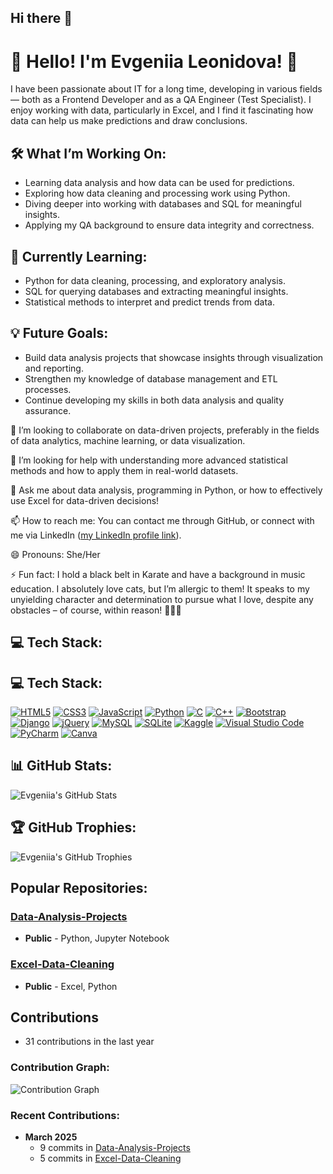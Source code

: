 ## Hi there 👋

# 👋 Hello! I'm Evgeniia Leonidova! 💫

I have been passionate about IT for a long time, developing in various fields — both as a Frontend Developer and as a QA Engineer (Test Specialist). I enjoy working with data, particularly in Excel, and I find it fascinating how data can help us make predictions and draw conclusions.

## 🛠 What I’m Working On:
- Learning data analysis and how data can be used for predictions.
- Exploring how data cleaning and processing work using Python.
- Diving deeper into working with databases and SQL for meaningful insights.
- Applying my QA background to ensure data integrity and correctness.

## 🌟 Currently Learning:
- Python for data cleaning, processing, and exploratory analysis.
- SQL for querying databases and extracting meaningful insights.
- Statistical methods to interpret and predict trends from data.

## 💡 Future Goals:
- Build data analysis projects that showcase insights through visualization and reporting.
- Strengthen my knowledge of database management and ETL processes.
- Continue developing my skills in both data analysis and quality assurance.

👯 I’m looking to collaborate on data-driven projects, preferably in the fields of data analytics, machine learning, or data visualization.

🤔 I’m looking for help with understanding more advanced statistical methods and how to apply them in real-world datasets.

💬 Ask me about data analysis, programming in Python, or how to effectively use Excel for data-driven decisions!

📫 How to reach me: You can contact me through GitHub, or connect with me via LinkedIn ([my LinkedIn profile link](https://www.linkedin.com/in/evgeniia-leonidova-85417a257/)).

😄 Pronouns: She/Her

⚡ Fun fact: I hold a black belt in Karate and have a background in music education. I absolutely love cats, but I’m allergic to them! It speaks to my unyielding character and determination to pursue what I love, despite any obstacles – of course, within reason! 🥋🎶🐱

## 💻 Tech Stack:
## 💻 Tech Stack:
[![HTML5](https://img.shields.io/badge/HTML5-#E34F26?style=for-the-badge&logo=html5&logoColor=white)](https://www.w3.org/TR/html5/)
[![CSS3](https://img.shields.io/badge/CSS3-#1572B6?style=for-the-badge&logo=css3&logoColor=white)](https://www.w3.org/TR/css3/)
[![JavaScript](https://img.shields.io/badge/JavaScript-#F7DF1E?style=for-the-badge&logo=javascript&logoColor=black)](https://developer.mozilla.org/en-US/docs/Web/JavaScript)
[![Python](https://img.shields.io/badge/Python-#3776AB?style=for-the-badge&logo=python&logoColor=white)](https://www.python.org/)
[![C](https://img.shields.io/badge/C-#00599C?style=for-the-badge&logo=c&logoColor=white)](https://en.wikipedia.org/wiki/C_(programming_language))
[![C++](https://img.shields.io/badge/C%2B%2B-#00599C?style=for-the-badge&logo=cplusplus&logoColor=white)](https://en.wikipedia.org/wiki/C%2B%2B)
[![Bootstrap](https://img.shields.io/badge/Bootstrap-#563D7C?style=for-the-badge&logo=bootstrap&logoColor=white)](https://getbootstrap.com/)
[![Django](https://img.shields.io/badge/Django-#092E20?style=for-the-badge&logo=django&logoColor=white)](https://www.djangoproject.com/)
[![jQuery](https://img.shields.io/badge/jQuery-#0769AD?style=for-the-badge&logo=jquery&logoColor=white)](https://jquery.com/)
[![MySQL](https://img.shields.io/badge/MySQL-#4479A1?style=for-the-badge&logo=mysql&logoColor=white)](https://www.mysql.com/)
[![SQLite](https://img.shields.io/badge/SQLite-#003B57?style=for-the-badge&logo=sqlite&logoColor=white)](https://www.sqlite.org/)
[![Kaggle](https://img.shields.io/badge/Kaggle-#20BEFF?style=for-the-badge&logo=kaggle&logoColor=white)](https://www.kaggle.com/)
[![Visual Studio Code](https://img.shields.io/badge/Visual%20Studio%20Code-#007ACC?style=for-the-badge&logo=visualstudiocode&logoColor=white)](https://code.visualstudio.com/)
[![PyCharm](https://img.shields.io/badge/PyCharm-#000000?style=for-the-badge&logo=pycharm&logoColor=white)](https://www.jetbrains.com/pycharm/)
[![Canva](https://img.shields.io/badge/Canva-#00C4CC?style=for-the-badge&logo=canva&logoColor=white)](https://www.canva.com/)


## 📊 GitHub Stats:

![Evgeniia's GitHub Stats](https://github-readme-stats.vercel.app/api?username=EvgeniiaLeonidova&show_icons=true&hide_title=true&count_private=true&hide=prs&theme=radical)

## 🏆 GitHub Trophies:

![Evgeniia's GitHub Trophies](https://github-profile-trophy.vercel.app/?username=EvgeniiaLeonidova&theme=gruvbox&margin-w=15&margin-h=15)

## Popular Repositories:

### [Data-Analysis-Projects](https://github.com/EvgeniiaLeonidova/Data-Analysis-Projects)
- **Public** - Python, Jupyter Notebook

### [Excel-Data-Cleaning](https://github.com/EvgeniiaLeonidova/Excel-Data-Cleaning)
- **Public** - Excel, Python

## Contributions

- 31 contributions in the last year

### Contribution Graph:

![Contribution Graph](https://activity-graph.herokuapp.com/graph?username=EvgeniiaLeonidova&bg_color=ffffff&color=000000&line=000000&point=000000&area=true&area_color=ff0b0b)

### Recent Contributions:

- **March 2025**
  - 9 commits in [Data-Analysis-Projects](https://github.com/EvgeniiaLeonidova/Data-Analysis-Projects)
  - 5 commits in [Excel-Data-Cleaning](https://github.com/EvgeniiaLeonidova/Excel-Data-Cleaning)





